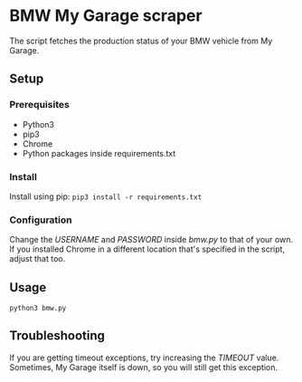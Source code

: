 # BMW My Garage scraper

The script fetches the production status of your BMW vehicle from My Garage.

## Setup

### Prerequisites
- Python3
- pip3
- Chrome
- Python packages inside requirements.txt

### Install
Install using pip: ```pip3 install -r requirements.txt```

### Configuration
Change the _USERNAME_ and _PASSWORD_ inside _bmw.py_ to that of your own. If you installed Chrome in a different location that's specified in the script, adjust that too.

## Usage
```python3 bmw.py```

## Troubleshooting
If you are getting timeout exceptions, try increasing the _TIMEOUT_ value. Sometimes, My Garage itself is down, so you will still get this exception.
